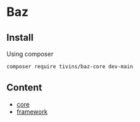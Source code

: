 # Baz

## Install

Using composer
```shell
composer require tivins/baz-core dev-main
```

## Content

* [core](https://tivins.github.io/php-common)
* [framework](/baz/framework)